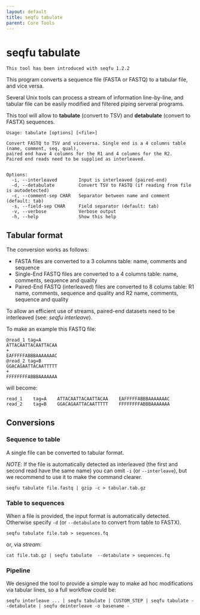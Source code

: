 ```yaml
---
layout: default
title: seqfu tabulate
parent: Core Tools
---
```



# seqfu tabulate

```note
This tool has been introduced with seqfu 1.2.2
```

This program converts a sequence file (FASTA or FASTQ) to a tabular file,
and vice versa.

Several Unix tools can process a stream of information line-by-line, and
tabular file can be easily modified and filtered piping serveral programs.

This tool will allow to **tabulate** (convert to TSV) and 
**detabulate** (convert to FASTX) sequences.

```
Usage: tabulate [options] [<file>]

Convert FASTQ to TSV and viceversa. Single end is a 4 columns table (name, comment, seq, qual),
paired end have 4 columns for the R1 and 4 columns for the R2. 
Paired end reads need to be supplied as interleaved.
 

Options:
  -i, --interleaved        Input is interleaved (paired-end)
  -d, --detabulate         Convert TSV to FASTQ (if reading from file is autodetected) 
  -c, --comment-sep CHAR   Separator between name and comment (default: tab)
  -s, --field-sep CHAR     Field separator (default: tab)
  -v, --verbose            Verbose output
  -h, --help               Show this help
```

## Tabular format

The conversion works as follows:
* FASTA files are converted to a 3 columns table: name, comments and sequence
* Single-End FASTQ files are converted to a 4 columns table: name, comments, sequence and quality
* Paired-End FASTQ (interleaved) files are converted to 8 colums table: R1 name, comments, sequence and quality and R2 name, comments, sequence and quality

To allow an efficient use of streams, paired-end datasets need to be interleaved (see: _seqfu interleave_).

To make an example this FASTQ file:
```
@read_1 tag=A
ATTACAATTACAATTACAA
+
EAFFFFFABBBAAAAAAAC
@read_2 tag=B
GGACAGAATTACAATTTTT
+
FFFFFFFFABBBAAAAAAA
```
will become:
```
read_1    tag=A    ATTACAATTACAATTACAA    EAFFFFFABBBAAAAAAAC
read_2    tag=B    GGACAGAATTACAATTTTT    FFFFFFFFABBBAAAAAAA
```


## Conversions


### Sequence to table
A single file can be converted to tabular format. 

*NOTE*: If the file is automatically detected as interleaved (the first and second read
have the same name) you can omit `-i` (or `--interleave`), but we recommend to use it to make the command clearer.

```
seqfu tabulate file.fastq | gzip -c > tabular.tab.gz
```


### Table to sequences
When a file is provided, the input format is automatically detected. Otherwise specify `-d` (or `--detabulate` to convert from table to FASTX).

```
seqfu tabulate file.tab > sequences.fq
```
or, via _stream_:
```
cat file.tab.gz | seqfu tabulate  --detabulate > sequences.fq
```

### Pipeline

We designed the tool to provide a simple way to make ad hoc modifications via tabular lines, so a full workflow could be:

```
seqfu interleave ... | seqfu tabulate | CUSTOM_STEP | seqfu tabulate --detabulate | seqfu deinterleave -o basename -
```
